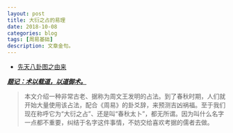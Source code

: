 ```yaml
---
layout: post
title: 大衍之占的易理
date: 2018-10-08
categories: blog
tags: [周易基础]
description: 文章金句。
---
```


- [先天八卦图之由来](https://zhuanlan.zhihu.com/p/22466903)

<p><i><b><u>题记：术以载道，以道御术。</u></b></i></p>
<blockquote>本文介绍一种非常古老、据称为周文王发明的占法。到了春秋时期，人们就开始大量使用该占法，配合《周易》的卦爻辞，来预测吉凶祸福。至于我们现在称呼它为“大衍之占”、还是叫“春秋太卜”，都无所谓。因为叫什么名字一点都不重要，纠结于名字这件事情，不妨交给喜欢考据的儒者去做。</blockquote>

